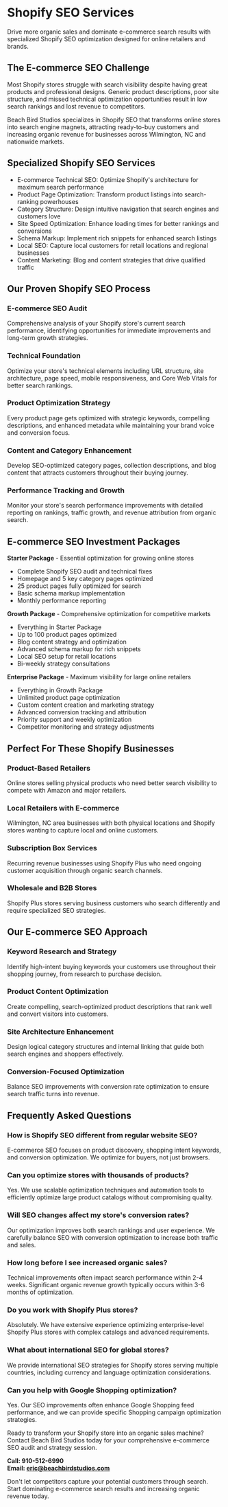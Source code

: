 # Shopify SEO Services

Drive more organic sales and dominate e-commerce search results with specialized Shopify SEO optimization designed for online retailers and brands.

## The E-commerce SEO Challenge

Most Shopify stores struggle with search visibility despite having great products and professional designs. Generic product descriptions, poor site structure, and missed technical optimization opportunities result in low search rankings and lost revenue to competitors.

Beach Bird Studios specializes in Shopify SEO that transforms online stores into search engine magnets, attracting ready-to-buy customers and increasing organic revenue for businesses across Wilmington, NC and nationwide markets.

## Specialized Shopify SEO Services

- E-commerce Technical SEO: Optimize Shopify's architecture for maximum search performance
- Product Page Optimization: Transform product listings into search-ranking powerhouses
- Category Structure: Design intuitive navigation that search engines and customers love
- Site Speed Optimization: Enhance loading times for better rankings and conversions
- Schema Markup: Implement rich snippets for enhanced search listings
- Local SEO: Capture local customers for retail locations and regional businesses
- Content Marketing: Blog and content strategies that drive qualified traffic

## Our Proven Shopify SEO Process

### E-commerce SEO Audit
Comprehensive analysis of your Shopify store's current search performance, identifying opportunities for immediate improvements and long-term growth strategies.

### Technical Foundation
Optimize your store's technical elements including URL structure, site architecture, page speed, mobile responsiveness, and Core Web Vitals for better search rankings.

### Product Optimization Strategy
Every product page gets optimized with strategic keywords, compelling descriptions, and enhanced metadata while maintaining your brand voice and conversion focus.

### Content and Category Enhancement
Develop SEO-optimized category pages, collection descriptions, and blog content that attracts customers throughout their buying journey.

### Performance Tracking and Growth
Monitor your store's search performance improvements with detailed reporting on rankings, traffic growth, and revenue attribution from organic search.

## E-commerce SEO Investment Packages

**Starter Package** - Essential optimization for growing online stores
- Complete Shopify SEO audit and technical fixes
- Homepage and 5 key category pages optimized
- 25 product pages fully optimized for search
- Basic schema markup implementation
- Monthly performance reporting

**Growth Package** - Comprehensive optimization for competitive markets  
- Everything in Starter Package
- Up to 100 product pages optimized
- Blog content strategy and optimization
- Advanced schema markup for rich snippets
- Local SEO setup for retail locations
- Bi-weekly strategy consultations

**Enterprise Package** - Maximum visibility for large online retailers
- Everything in Growth Package
- Unlimited product page optimization
- Custom content creation and marketing strategy
- Advanced conversion tracking and attribution
- Priority support and weekly optimization
- Competitor monitoring and strategy adjustments

## Perfect For These Shopify Businesses

### Product-Based Retailers
Online stores selling physical products who need better search visibility to compete with Amazon and major retailers.

### Local Retailers with E-commerce
Wilmington, NC area businesses with both physical locations and Shopify stores wanting to capture local and online customers.

### Subscription Box Services
Recurring revenue businesses using Shopify Plus who need ongoing customer acquisition through organic search channels.

### Wholesale and B2B Stores
Shopify Plus stores serving business customers who search differently and require specialized SEO strategies.

## Our E-commerce SEO Approach

### Keyword Research and Strategy
Identify high-intent buying keywords your customers use throughout their shopping journey, from research to purchase decision.

### Product Content Optimization
Create compelling, search-optimized product descriptions that rank well and convert visitors into customers.

### Site Architecture Enhancement
Design logical category structures and internal linking that guide both search engines and shoppers effectively.

### Conversion-Focused Optimization
Balance SEO improvements with conversion rate optimization to ensure search traffic turns into revenue.

## Frequently Asked Questions

### How is Shopify SEO different from regular website SEO?
E-commerce SEO focuses on product discovery, shopping intent keywords, and conversion optimization. We optimize for buyers, not just browsers.

### Can you optimize stores with thousands of products?
Yes. We use scalable optimization techniques and automation tools to efficiently optimize large product catalogs without compromising quality.

### Will SEO changes affect my store's conversion rates?
Our optimization improves both search rankings and user experience. We carefully balance SEO with conversion optimization to increase both traffic and sales.

### How long before I see increased organic sales?
Technical improvements often impact search performance within 2-4 weeks. Significant organic revenue growth typically occurs within 3-6 months of optimization.

### Do you work with Shopify Plus stores?
Absolutely. We have extensive experience optimizing enterprise-level Shopify Plus stores with complex catalogs and advanced requirements.

### What about international SEO for global stores?
We provide international SEO strategies for Shopify stores serving multiple countries, including currency and language optimization considerations.

### Can you help with Google Shopping optimization?
Yes. Our SEO improvements often enhance Google Shopping feed performance, and we can provide specific Shopping campaign optimization strategies.

Ready to transform your Shopify store into an organic sales machine? Contact Beach Bird Studios today for your comprehensive e-commerce SEO audit and strategy session.

**Call: 910-512-6990**  
**Email: eric@beachbirdstudios.com**

Don't let competitors capture your potential customers through search. Start dominating e-commerce search results and increasing organic revenue today.